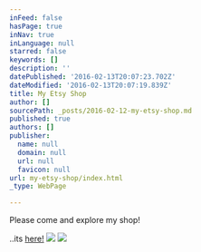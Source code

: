 ```yaml
---
inFeed: false
hasPage: true
inNav: true
inLanguage: null
starred: false
keywords: []
description: ''
datePublished: '2016-02-13T20:07:23.702Z'
dateModified: '2016-02-13T20:07:19.839Z'
title: My Etsy Shop
author: []
sourcePath: _posts/2016-02-12-my-etsy-shop.md
published: true
authors: []
publisher:
  name: null
  domain: null
  url: null
  favicon: null
url: my-etsy-shop/index.html
_type: WebPage

---
```

Please come and explore my shop!

..its [here!][0]
![](https://s3-us-west-2.amazonaws.com/the-grid-img/p/22e792c4b0c7407378f2fa18aa6d5ee5579e2d34.jpg)
![](https://s3-us-west-2.amazonaws.com/the-grid-img/p/25a47e1bf1bc10a630e0ef5fee3a7ec57e5d06ef.jpg)

[0]: https://www.etsy.com/shop/goati